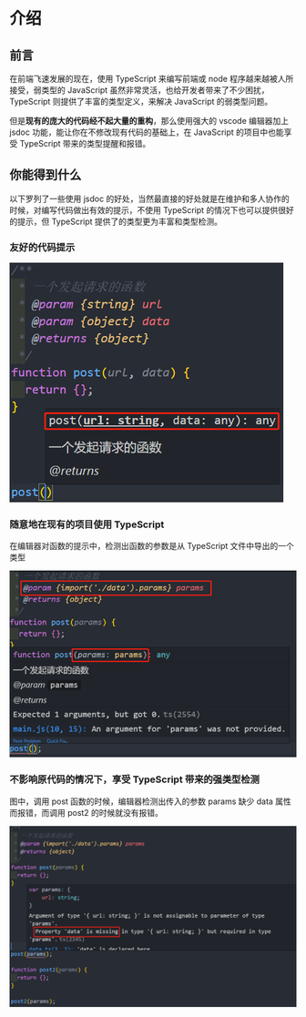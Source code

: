 # 介绍

## 前言

在前端飞速发展的现在，使用 TypeScript 来编写前端或 node 程序越来越被人所接受，弱类型的 JavaScript 虽然非常灵活，也给开发者带来了不少困扰，TypeScript 则提供了丰富的类型定义，来解决 JavaScript 的弱类型问题。

但是**现有的庞大的代码经不起大量的重构**，那么使用强大的 vscode 编辑器加上 jsdoc 功能，能让你在不修改现有代码的基础上，在 JavaScript 的项目中也能享受 TypeScript 带来的类型提醒和报错。

## 你能得到什么

以下罗列了一些使用 jsdoc 的好处，当然最直接的好处就是在维护和多人协作的时候，对编写代码做出有效的提示，不使用 TypeScript 的情况下也可以提供很好的提示，但 TypeScript 提供了的类型更为丰富和类型检测。

### 友好的代码提示

![代码提示示例](./assets/home_1.jpg)

### 随意地在现有的项目使用 TypeScript

在编辑器对函数的提示中，检测出函数的参数是从 TypeScript 文件中导出的一个类型

![在 js 中使用 ts](./assets/home_2.jpg)

### 不影响原代码的情况下，享受 TypeScript 带来的强类型检测

图中，调用 post 函数的时候，编辑器检测出传入的参数 params 缺少 data 属性而报错，而调用 post2 的时候就没有报错。

![ts 报错](./assets/home_3.jpg)
